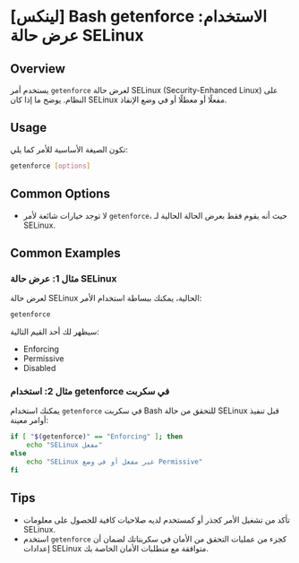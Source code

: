 # [لينكس] Bash getenforce الاستخدام: عرض حالة SELinux

## Overview
يستخدم أمر `getenforce` لعرض حالة SELinux (Security-Enhanced Linux) على النظام. يوضح ما إذا كان SELinux مفعلًا أو معطلًا أو في وضع الإنفاذ.

## Usage
تكون الصيغة الأساسية للأمر كما يلي:
```bash
getenforce [options]
```

## Common Options
- لا توجد خيارات شائعة لأمر `getenforce`، حيث أنه يقوم فقط بعرض الحالة الحالية لـ SELinux.

## Common Examples
### مثال 1: عرض حالة SELinux
لعرض حالة SELinux الحالية، يمكنك ببساطة استخدام الأمر:
```bash
getenforce
```
سيظهر لك أحد القيم التالية: 
- Enforcing
- Permissive
- Disabled

### مثال 2: استخدام getenforce في سكربت
يمكنك استخدام `getenforce` في سكربت Bash للتحقق من حالة SELinux قبل تنفيذ أوامر معينة:
```bash
if [ "$(getenforce)" == "Enforcing" ]; then
    echo "SELinux مفعل"
else
    echo "SELinux غير مفعل أو في وضع Permissive"
fi
```

## Tips
- تأكد من تشغيل الأمر كجذر أو كمستخدم لديه صلاحيات كافية للحصول على معلومات SELinux.
- استخدم `getenforce` كجزء من عمليات التحقق من الأمان في سكربتاتك لضمان أن إعدادات SELinux متوافقة مع متطلبات الأمان الخاصة بك.
